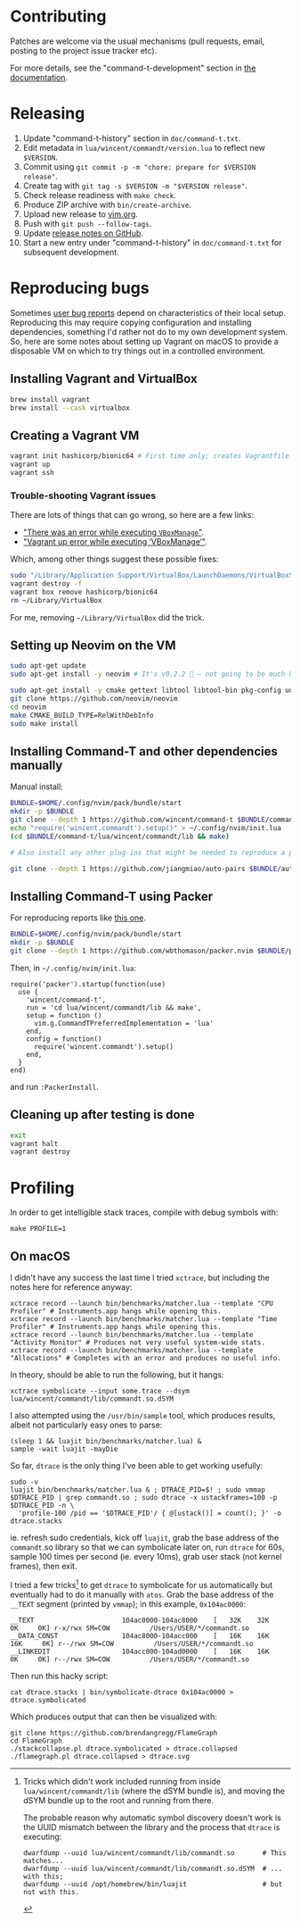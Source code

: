# Contributing

Patches are welcome via the usual mechanisms (pull requests, email, posting to the project issue tracker etc).

For more details, see the "command-t-development" section in [the documentation](https://github.com/wincent/command-t/blob/main/doc/command-t.txt).

# Releasing

1. Update "command-t-history" section in `doc/command-t.txt`.
2. Edit metadata in `lua/wincent/commandt/version.lua` to reflect new `$VERSION`.
3. Commit using `git commit -p -m "chore: prepare for $VERSION release"`.
4. Create tag with `git tag -s $VERSION -m "$VERSION release"`.
5. Check release readiness with `make check`.
6. Produce ZIP archive with `bin/create-archive`.
7. Upload new release to [vim.org](http://www.vim.org/scripts/script.php?script_id=3025).
8. Push with `git push --follow-tags`.
9. Update [release notes on GitHub](https://github.com/wincent/command-t/releases).
10. Start a new entry under "command-t-history" in `doc/command-t.txt` for subsequent development.

# Reproducing bugs

Sometimes [user bug reports](https://github.com/wincent/command-t/issues) depend on characteristics of their local setup. Reproducing this may require copying configuration and installing dependencies, something I'd rather not do to my own development system. So, here are some notes about setting up Vagrant on macOS to provide a disposable VM on which to try things out in a controlled environment.

## Installing Vagrant and VirtualBox

```bash
brew install vagrant
brew install --cask virtualbox
```

## Creating a Vagrant VM

```bash
vagrant init hashicorp/bionic64 # First time only; creates Vagrantfile.
vagrant up
vagrant ssh
```

### Trouble-shooting Vagrant issues

There are lots of things that can go wrong, so here are a few links:

- ["There was an error while executing `VBoxManage`"](https://stackoverflow.com/a/51356705/2103996).
- ["Vagrant up error while executing ‘VBoxManage’"](https://discuss.hashicorp.com/t/vagrant-up-error-while-executing-vboxmanage/16825).

Which, among other things suggest these possible fixes:

```bash
sudo "/Library/Application Support/VirtualBox/LaunchDaemons/VirtualBoxStartup.sh" restart
vagrant destroy -f
vagrant box remove hashicorp/bionic64
rm ~/Library/VirtualBox
```

For me, removing `~/Library/VirtualBox` did the trick.

## Setting up Neovim on the VM

```bash
sudo apt-get update
sudo apt-get install -y neovim # It's v0.2.2 🤦 — not going to be much help, so...

sudo apt-get install -y cmake gettext libtool libtool-bin pkg-config unzip # instead...
git clone https://github.com/neovim/neovim
cd neovim
make CMAKE_BUILD_TYPE=RelWithDebInfo
sudo make install
```

## Installing Command-T and other dependencies manually

Manual install:

```bash
BUNDLE=$HOME/.config/nvim/pack/bundle/start
mkdir -p $BUNDLE
git clone --depth 1 https://github.com/wincent/command-t $BUNDLE/command-t
echo "require('wincent.commandt').setup()" > ~/.config/nvim/init.lua
(cd $BUNDLE/command-t/lua/wincent/commandt/lib && make)

# Also install any other plug-ins that might be needed to reproduce a problem; eg:

git clone --depth 1 https://github.com/jiangmiao/auto-pairs $BUNDLE/auto-pairs
```

## Installing Command-T using Packer

For reproducing reports like [this one](https://github.com/wincent/command-t/issues/393#issuecomment-1229541720).

```bash
BUNDLE=$HOME/.config/nvim/pack/bundle/start
mkdir -p $BUNDLE
git clone --depth 1 https://github.com/wbthomason/packer.nvim $BUNDLE/packer.nvim
```

Then, in `~/.config/nvim/init.lua`:

```
require('packer').startup(function(use)
  use {
    'wincent/command-t',
    run = 'cd lua/wincent/commandt/lib && make',
    setup = function ()
      vim.g.CommandTPreferredImplementation = 'lua'
    end,
    config = function()
      require('wincent.commandt').setup()
    end,
  }
end)
```

and run `:PackerInstall`.

## Cleaning up after testing is done

```bash
exit
vagrant halt
vagrant destroy
```

# Profiling

In order to get intelligible stack traces, compile with debug symbols with:

```
make PROFILE=1
```

## On macOS

I didn't have any success the last time I tried `xctrace`, but including the notes here for reference anyway:

```
xctrace record --launch bin/benchmarks/matcher.lua --template "CPU Profiler" # Instruments.app hangs while opening this.
xctrace record --launch bin/benchmarks/matcher.lua --template "Time Profiler" # Instruments.app hangs while opening this.
xctrace record --launch bin/benchmarks/matcher.lua --template "Activity Monitor" # Produces not very useful system-wide stats.
xctrace record --launch bin/benchmarks/matcher.lua --template "Allocations" # Completes with an error and produces no useful info.
```

In theory, should be able to run the following, but it hangs:

```
xctrace symbolicate --input some.trace --dsym lua/wincent/commandt/lib/commandt.so.dSYM
```

I also attempted using the `/usr/bin/sample` tool, which produces results, albeit not particularly easy ones to parse:

```
(sleep 1 && luajit bin/benchmarks/matcher.lua) &
sample -wait luajit -mayDie
```

So far, `dtrace` is the only thing I've been able to get working usefully:

```
sudo -v
luajit bin/benchmarks/matcher.lua & ; DTRACE_PID=$! ; sudo vmmap $DTRACE_PID | grep commandt.so ; sudo dtrace -x ustackframes=100 -p $DTRACE_PID -n \
  'profile-100 /pid == '$DTRACE_PID'/ { @[ustack()] = count(); }' -o dtrace.stacks
```

ie. refresh sudo credentials, kick off `luajit`, grab the base address of the `commandt`.so library so that we can symbolicate later on, run `dtrace` for 60s, sample 100 times per second (ie. every 10ms), grab user stack (not kernel frames), then exit.

I tried a few tricks[^tricks] to get `dtrace` to symbolicate for us automatically but eventually had to do it manually with `atos`. Grab the base address of the `__TEXT` segment (printed by `vmmap`); in this example, `0x104ac0000`:

```
__TEXT                      104ac0000-104ac8000    [   32K    32K     0K     0K] r-x/rwx SM=COW          /Users/USER/*/commandt.so
__DATA_CONST                104ac8000-104acc000    [   16K    16K    16K     0K] r--/rwx SM=COW          /Users/USER/*/commandt.so
__LINKEDIT                  104acc000-104ad0000    [   16K    16K     0K     0K] r--/rwx SM=COW          /Users/USER/*/commandt.so
```

Then run this hacky script:

```
cat dtrace.stacks | bin/symbolicate-dtrace 0x104ac0000 > dtrace.symbolicated
```

Which produces output that can then be visualized with:

```
git clone https://github.com/brendangregg/FlameGraph
cd FlameGraph
./stackcollapse.pl dtrace.symbolicated > dtrace.collapsed
./flamegraph.pl dtrace.collapsed > dtrace.svg
```

[^tricks]:
    Tricks which didn't work included running from inside `lua/wincent/commandt/lib` (where the dSYM bundle is), and moving the dSYM bundle up to the root and running from there.

    The probable reason why automatic symbol discovery doesn't work is the UUID mismatch between the library and the process that `dtrace` is executing:

    ```
    dwarfdump --uuid lua/wincent/commandt/lib/commandt.so       # This matches...
    dwarfdump --uuid lua/wincent/commandt/lib/commandt.so.dSYM  # ... with this;
    dwarfdump --uuid /opt/homebrew/bin/luajit                   # but not with this.
    ```
